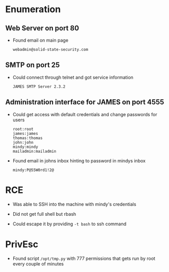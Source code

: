 # Enumeration

## Web Server on port 80

- Found email on main page

	`webadmin@solid-state-security.com`

## SMTP on port 25

- Could connect through telnet and got service information
	
	`JAMES SMTP Server 2.3.2`

## Administration interface for JAMES on port 4555

- Could get access with default credentials and change passwords for users

	```
	root:root
	james:james
	thomas:thomas
	john:john
	mindy:mindy
	mailadmin:mailadmin
	```

- Found email in johns inbox hinting to password in mindys inbox

	`mindy:P@55W0rd1!2@`

# RCE

- Was able to SSH into the machine with mindy's credentials

- Did not get full shell but rbash

- Could escape it by providing `-t bash` to ssh command

# PrivEsc

- Found script `/opt/tmp.py` with 777 permissions that gets run by root every couple of minutes
